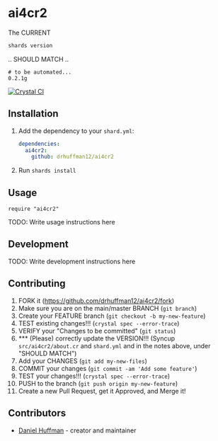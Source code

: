 # ai4cr2

The CURRENT 

```sh
shards version
```

.. SHOULD MATCH ..

```output
# to be automated...
0.2.1g
```

[![Crystal CI](https://github.com/drhuffman12/ai4cr2/actions/workflows/crystal.yml/badge.svg)](https://github.com/drhuffman12/ai4cr2/actions/workflows/crystal.yml)

## Installation

1. Add the dependency to your `shard.yml`:

   ```yaml
   dependencies:
     ai4cr2:
       github: drhuffman12/ai4cr2
   ```

2. Run `shards install`

## Usage

```crystal
require "ai4cr2"
```

TODO: Write usage instructions here

## Development

TODO: Write development instructions here

## Contributing

1. FORK it (<https://github.com/drhuffman12/ai4cr2/fork>)
2. Make sure you are on the main/master BRANCH (`git branch`)
3. Create your FEATURE branch (`git checkout -b my-new-feature`)
4. TEST existing changes!!! (`crystal spec --error-trace`)
5. VERIFY your "Changes to be committed" (`git status`)
6. *** (Please) correctly update the VERSION!!! (Syncup `src/ai4cr2/about.cr` and `shard.yml` and in the notes above, under "SHOULD MATCH")
7. Add your CHANGES (`git add my-new-files`)
8. COMMIT your changes (`git commit -am 'Add some feature'`)
9. TEST your changes!!! (`crystal spec --error-trace`)
10. PUSH to the branch (`git push origin my-new-feature`)
11. Create a new Pull Request, get it Approved, and Merge it!

## Contributors

- [Daniel Huffman](https://github.com/drhuffman12) - creator and maintainer
